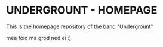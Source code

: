 # UNDERGROUNT - HOMEPAGE

This is the homepage repository of the band "Undergrount"

mea foid ma grod ned ei  :)
